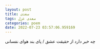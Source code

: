 ```yaml
---
layout: post
title: سعدی
tags: سعدی غزل
categories: poem
date: 2022-07-23 03:57:06.959169
---
```


چه خبر دارد از حقیقت عشق / پای بند هوای نفسانی